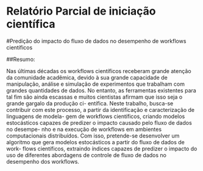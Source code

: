Relatório Parcial de iniciação científica
=========================================================

#Predição do impacto do fluxo de dados no desempenho de workflows científicos

##Resumo:

Nas últimas décadas os workflows científicos receberam
grande atenção da comunidade acadêmica, devido à sua grande
capacidade de manipulação, análise e simulação de experimentos
que trabalham com grandes quantidades de dados. No entanto,
as ferramentas existentes para tal fim são ainda escassas e muitos
cientistas afirmam que isso seja o grande gargalo da produção ci-
entífica. Neste trabalho, busca-se contribuir com este processo, a
partir da identificação e caracterização de linguagens de modela-
gem de workflows científicos, criando modelos estocásticos capazes
de predizer o impacto causado pelo fluxo de dados no desempe-
nho e na execução de workflows em ambientes computacionais
distribuídos. Com isso, pretende-se desenvolver um algoritmo que
gera modelos estocásticos a partir do fluxo de dados de work-
flows científicos, extraindo índices capazes de predizer o impacto
do uso de diferentes abordagens de controle de fluxo de dados no
desempenho dos workflows.





